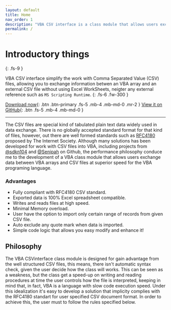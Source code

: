 ```yaml
---
layout: default
title: Home
nav_order: 1
description: "VBA CSV interface is a class module that allows users exchange data between VBA arrays and CSV files at high speed. ."
permalink: /
---
```


# Introductory things
{: .fs-9 }

VBA CSV interface simplify the work with Comma Separated Value (CSV) files, allowing you to exchange information betwen an VBA array and an external CSV file without using Excel WorkSheets, neigter any external reference such as `MS Scripting Runtime`.
{: .fs-6 .fw-300 }

[Download now](https://github.com/ws-garcia/VBA-CSV-interface/releases/tag/v1.0.1){: .btn .btn-primary .fs-5 .mb-4 .mb-md-0 .mr-2 } [View it on GitHub](https://github.com/ws-garcia/VBA-CSV-interface){: .btn .fs-5 .mb-4 .mb-md-0 }

---

The CSV files are special kind of tabulated plain text data widely used in data exchange. There is no globally accepted standard format for that kind of files, however, out there are well formed standards such as [RFC4180](https://www.ietf.org/rfc/rfc4180.txt) proposed by The Internet Society.
Although many solutions has been developed for work with CSV files into VBA, including projects from [@sdkn104](https://github.com/sdkn104/VBA-CSV) and [@Senipah](https://github.com/Senipah/VBA-Better-Array) on Github, the performance philosophy conduce me to the development of a VBA class module that allows users exchange data between VBA arrays and CSV files at superior speed for the VBA programing language.

### Advantages
* Fully compliant with RFC4180 CSV standard.
* Exported data is 100% Excel spreadsheet compatible.
* Writes and reads files at high speed.
* Minimal Memory overload.
* User have the option to import only certain range of records from given CSV file.
* Auto exclude any quote mark when data is imported.
* Simple code logic that allows you easy modify and enhance it!
## Philosophy
The VBA CSVinterface class module is designed for gain advantage from the well structured CSV files, this means, there isn't automatic syntax check, given the user decide how the class will works. This can be seen as a weakness, but the class get a speed-up on writing and reading procedures at time the user controls how the file is interpreted, keeping in mind that, in fact, VBA is a language with slow code execution speed. 
Under this idealization it's easy to develop a solution that implicity complies with the RFC4180 standart for user specified CSV document format. In order to achieve this, the user must to follow the rules specified below.

